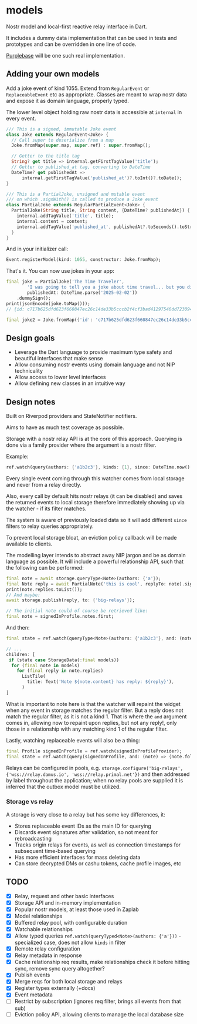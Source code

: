 # models

Nostr model and local-first reactive relay interface in Dart.

It includes a dummy data implementation that can be used in tests and prototypes and can be overridden in one line of code.

[Purplebase](https://github.com/purplebase/purplebase) will be one such real implementation.

## Adding your own models

Add a joke event of kind 1055. Extend from `RegularEvent` or `ReplaceableEvent` etc as appropriate. Classes are meant to wrap nostr data and expose it as domain language, properly typed.

The lower level object holding raw nostr data is accessible at `internal` in every event.

```dart
/// This is a signed, immutable Joke event
class Joke extends RegularEvent<Joke> {
  // Call super to deserialize from a map
  Joke.fromMap(super.map, super.ref) : super.fromMap();

  // Getter to the title tag
  String? get title => internal.getFirstTagValue('title');
  // Getter to published_at tag, converting to DateTime
  DateTime? get publishedAt =>
      internal.getFirstTagValue('published_at')?.toInt()?.toDate();
}

/// This is a PartialJoke, unsigned and mutable event
/// on which .signWith() is called to produce a Joke event
class PartialJoke extends RegularPartialEvent<Joke> {
  PartialJoke(String title, String content, {DateTime? publishedAt}) {
    internal.addTagValue('title', title);
    internal.content = content;
    internal.addTagValue('published_at', publishedAt?.toSeconds().toString());
  }
}
```

And in your initializer call:

```dart
Event.registerModel(kind: 1055, constructor: Joke.fromMap);
```

That's it. You can now use jokes in your app:

```dart
final joke = PartialJoke('The Time Traveler',
        'I was going to tell you a joke about time travel... but you didn\'t like it.',
        publishedAt: DateTime.parse('2025-02-02'))
    .dummySign();
print(jsonEncode(joke.toMap()));
// {id: c717b625dfd623f660847ec26c14de33b5cccb2f4cf3bad41297546dd7230941, content: I was going to tell you a joke about time travel... but you didn't like it., created_at: 1744851226, pubkey: f907e6c86c02efe9e26c2d028c6d5112e19308e3cc54a3ff016ac0e9e1af0ff1, kind: 1055, tags: [[title, The Time Traveler], [published_at, 1738465200]], sig: null}

final joke2 = Joke.fromMap({'id': 'c717b625dfd623f660847ec26c14de33b5cccb2f4cf3bad41297546dd7230941', 'content': 'I was going to tell you a joke about time travel... but you didn\'t like it.', 'created_at': 1744851226, 'pubkey': 'f907e6c86c02efe9e26c2d028c6d5112e19308e3cc54a3ff016ac0e9e1af0ff1', 'kind': 1055, 'tags': [['title', 'The Time Traveler'], ['published_at', 1738465200]], 'sig': null}, ref);
```

## Design goals

 - Leverage the Dart language to provide maximum type safety and beautiful interfaces that make sense
 - Allow consuming nostr events using domain language and not NIP technicality
 - Allow access to lower level interfaces
 - Allow defining new classes in an intuitive way

## Design notes

Built on Riverpod providers and StateNotifier notifiers.

Aims to have as much test coverage as possible.

Storage with a nostr relay API is at the core of this approach. Querying is done via a family provider where the argument is a nostr filter.

Example:

```dart
ref.watch(query(authors: {'a1b2c3'}, kinds: {1}, since: DateTime.now().subtract(Duration(seconds: 5))));
```

Every single event coming through this watcher comes from local storage and never from a relay directly. 

Also, every call by default hits nostr relays (it can be disabled) and saves the returned events to local storage therefore immediately showing up via the watcher - if its filter matches.

The system is aware of previously loaded data so it will add different `since` filters to relay queries appropriately.

To prevent local storage bloat, an eviction policy callback will be made available to clients.

The modelling layer intends to abstract away NIP jargon and be as domain language as possible. It will include a powerful relationship API, such that the following can be performed:

```dart
final note = await storage.queryType<Note>(authors: {'a'});
final Note reply = await PartialNote('this is cool', replyTo: note).signWith(signer);
print(note.replies.toList());
// And maybe:
await storage.publish(reply, to: {'big-relays'});

// The initial note could of course be retrieved like:
final note = signedInProfile.notes.first;
```

And then:

```dart
final state = ref.watch(queryType<Note>(authors: {'a1b2c3'}, and: (note) => {note.replies}));

// ...
children: [
 if (state case StorageData(:final models))
  for (final note in models)
    for (final reply in note.replies)
      ListTile(
        title: Text('Note ${note.content} has reply: ${reply}'),
      )
]
```

What is important to note here is that the watcher will repaint the widget when any event in storage matches the regular filter. But a reply does not match the regular filter, as it is not a kind 1. That is where the `and` argument comes in, allowing now to repaint upon replies, but not any reply!, only those in a relationship with any matching kind 1 of the regular filter.

Lastly, watching replaceable events will also be a thing:

```dart
final Profile signedInProfile = ref.watch(signedInProfileProvider);
final state = ref.watch(query(signedInProfile, and: (note) => {note.following}));
```

Relays can be configured in pools, e.g. `storage.configure('big-relays', {'wss://relay.damus.io', 'wss://relay.primal.net'})` and then addressed by label throughout the application; when no relay pools are supplied it is inferred that the outbox model must be utilized.

### Storage vs relay

A storage is very close to a relay but has some key differences, it:

 - Stores replaceable event IDs as the main ID for querying
 - Discards event signatures after validation, so not meant for rebroadcasting
 - Tracks origin relays for events, as well as connection timestamps for subsequent time-based querying
 - Has more efficient interfaces for mass deleting data
 - Can store decrypted DMs or cashu tokens, cache profile images, etc

## TODO

 - [x] Relay, request and other basic interfaces
 - [x] Storage API and in-memory implementation
 - [x] Popular nostr models, at least those used in Zaplab
 - [x] Model relationships
 - [x] Buffered relay pool, with configurable duration
 - [x] Watchable relationships
 - [x] Allow typed queries `ref.watch(queryTyped<Note>(authors: {'a'}))` - specialized case, does not allow `kinds` in filter
 - [x] Remote relay configuration
 - [x] Relay metadata in response
 - [x] Cache relationship req results, make relationships check it before hitting sync, remove sync query altogether?
 - [x] Publish events
 - [x] Merge reqs for both local storage and relays
 - [x] Register types externally (+docs)
 - [x] Event metadata
 - [ ] Restrict by subscription (ignores req filter, brings all events from that sub)
 - [ ] Eviction policy API, allowing clients to manage the local database size